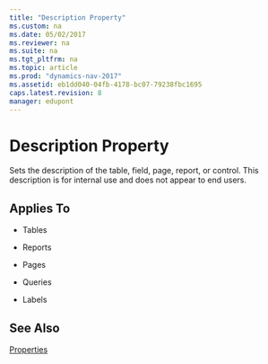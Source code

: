 ```yaml
---
title: "Description Property"
ms.custom: na
ms.date: 05/02/2017
ms.reviewer: na
ms.suite: na
ms.tgt_pltfrm: na
ms.topic: article
ms.prod: "dynamics-nav-2017"
ms.assetid: eb1dd040-04fb-4178-bc07-79238fbc1695
caps.latest.revision: 8
manager: edupont
---
```

# Description Property
Sets the description of the table, field, page, report, or control. This description is for internal use and does not appear to end users.  
    
## Applies To  
  
-   Tables  
  
-   Reports  
  
-   Pages  
  
-   Queries  
  
-   Labels  
  
## See Also  
 [Properties](Properties.md)